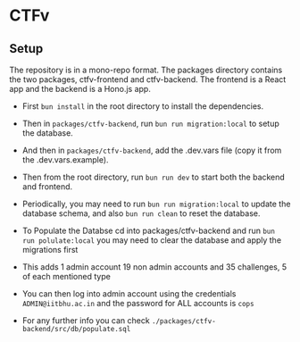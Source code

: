 # CTFv

## Setup

The repository is in a mono-repo format. The packages directory contains the two packages, ctfv-frontend and ctfv-backend. The frontend is a React app and the backend is a Hono.js app.

- First `bun install` in the root directory to install the dependencies.
- Then in `packages/ctfv-backend`, run `bun run migration:local` to setup the database.
- And then in `packages/ctfv-backend`, add the .dev.vars file (copy it from the .dev.vars.example).

- Then from the root directory, run `bun run dev` to start both the backend and frontend.

- Periodically, you may need to run `bun run migration:local` to update the database schema, and also `bun run clean` to reset the database.

- To Populate the Databse cd into packages/ctfv-backend and run `bun run polulate:local` you may need to clear the database and apply the migrations first

- This adds 1 admin account 19 non admin accounts and 35 challenges, 5 of each mentioned type 

- You can then log into admin account using the credentials `ADMIN@iitbhu.ac.in` and the password for ALL accounts is `cops`

- For any further info you can check `./packages/ctfv-backend/src/db/populate.sql`